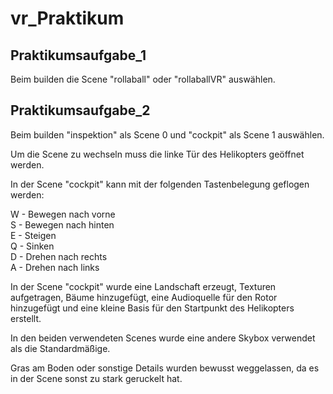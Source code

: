# vr_Praktikum

## Praktikumsaufgabe_1
Beim builden die Scene "rollaball" oder "rollaballVR" auswählen.


## Praktikumsaufgabe_2

Beim builden "inspektion" als Scene 0 und "cockpit" als Scene 1 auswählen.

Um die Scene zu wechseln muss die linke Tür des Helikopters geöffnet werden.

In der Scene "cockpit" kann mit der folgenden Tastenbelegung geflogen werden:

W - Bewegen nach vorne \
S - Bewegen nach hinten \
E - Steigen \
Q - Sinken \
D - Drehen nach rechts \
A - Drehen nach links 

In der Scene "cockpit" wurde eine Landschaft erzeugt, Texturen aufgetragen, Bäume hinzugefügt, eine Audioquelle für den Rotor hinzugefügt und eine kleine Basis für den Startpunkt des Helikopters erstellt. 

In den beiden verwendeten Scenes wurde eine andere Skybox verwendet als die Standardmäßige.

Gras am Boden oder sonstige Details wurden bewusst weggelassen, da es in der Scene sonst zu stark geruckelt hat.

